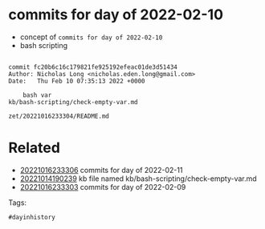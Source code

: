 # commits for day of 2022-02-10

- concept of `commits for day of 2022-02-10`
- bash scripting

```

commit fc20b6c16c179821fe925192efeac01de3d51434
Author: Nicholas Long <nicholas.eden.long@gmail.com>
Date:   Thu Feb 10 07:35:13 2022 +0000

    bash var
kb/bash-scripting/check-empty-var.md
```

` zet/20221016233304/README.md `

# Related

- [20221016233306](/zet/20221016233306/README.md) commits for day of 2022-02-11
- [20221014190239](/zet/20221014190239/README.md) kb file named kb/bash-scripting/check-empty-var.md
- [20221016233303](/zet/20221016233303/README.md) commits for day of 2022-02-09

Tags:

    #dayinhistory
